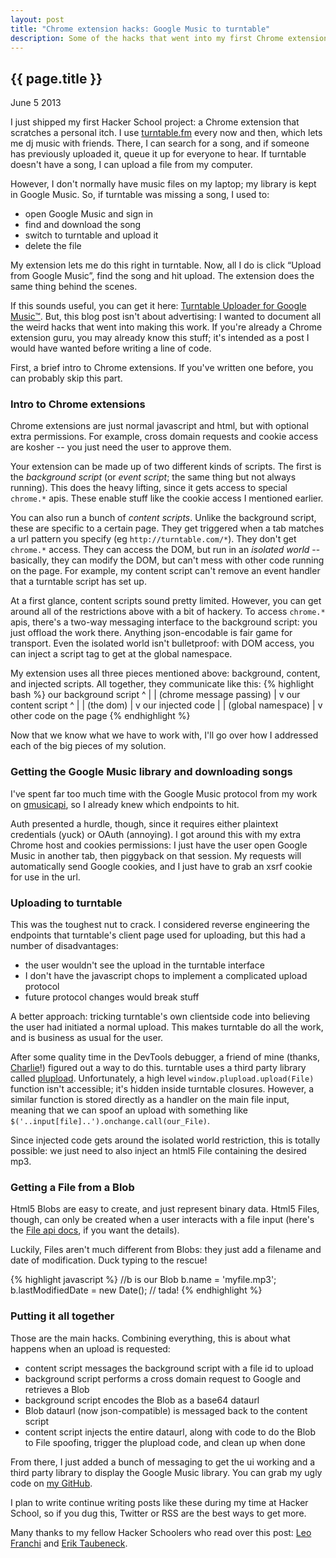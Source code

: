 ```yaml
---
layout: post
title: "Chrome extension hacks: Google Music to turntable"
description: Some of the hacks that went into my first Chrome extension. 
---
```


{{ page.title }}
----------------

<p class="meta">June 5 2013</p>

I just shipped my first Hacker School project: a Chrome extension that scratches a personal itch.
I use [turntable.fm](http://turntable.fm) every now and then, which lets me dj music with friends.
There, I can search for a song, and if someone has previously uploaded it, queue it up for everyone to hear.
If turntable doesn't have a song, I can upload a file from my computer.

However, I don't normally have music files on my laptop; my library is kept in Google Music.
So, if turntable was missing a song, I used to:

* open Google Music and sign in
* find and download the song
* switch to turntable and upload it
* delete the file

My extension lets me do this right in turntable.
Now, all I do is click “Upload from Google Music”, find the song and hit upload.
The extension does the same thing behind the scenes.

If this sounds useful, you can get it here: [Turntable Uploader for Google Music™](https://chrome.google.com/webstore/detail/turntable-uploader-for-go/akchbpaepakjnaihbgkdgjjgpdcckapb).
But, this blog post isn't about advertising: I wanted to document all the weird hacks that went into making this work.
If you're already a Chrome extension guru, you may already know this stuff;
it's intended as a post I would have wanted before writing a line of code.

First, a brief intro to Chrome extensions.
If you've written one before, you can probably skip this part.

### Intro to Chrome extensions

Chrome extensions are just normal javascript and html, but with optional extra permissions.
For example, cross domain requests and cookie access are kosher -- you just need the user to approve them.

Your extension can be made up of two different kinds of scripts.
The first is the _background script_ (or _event script_; the same thing but not always running).
This does the heavy lifting, since it gets access to special `chrome.*` apis.
These enable stuff like the cookie access I mentioned earlier.

You can also run a bunch of _content scripts_.
Unlike the background script, these are specific to a certain page.
They get triggered when a tab matches a url pattern you specify (eg `http://turntable.com/*`).
They don't get `chrome.*` access.
They can access the DOM, but run in an _isolated world_ --
basically, they can modify the DOM, but can't mess with other code running on the page.
For example, my content script can't remove an event handler that a turntable script has set up.

At a first glance, content scripts sound pretty limited.
However, you can get around all of the restrictions above with a bit of hackery.
To access `chrome.*` apis, there's a two-way messaging interface to the background script:
you just offload the work there.
Anything json-encodable is fair game for transport.
Even the isolated world isn't bulletproof: with DOM access, you can inject a script tag to get at the global namespace.

My extension uses all three pieces mentioned above: background, content, and injected scripts.
All together, they communicate like this:
{% highlight bash %}
our background script
     ^
     |
     |
   (chrome message passing)
     |
     v
our content script
     ^
     |
     |
   (the dom)
     |
     v
our injected code
     |
     |
   (global namespace)
     |
     v
other code on the page
{% endhighlight %}
 
Now that we know what we have to work with, I'll go over how I addressed each of the big pieces of my solution.

### Getting the Google Music library and downloading songs

I've spent far too much time with the Google Music protocol from my work on [gmusicapi](http://github.com/simon-weber/Unofficial-Google-Music-API), so I already knew which endpoints to hit.

Auth presented a hurdle, though, since it requires either plaintext credentials (yuck) or OAuth (annoying).
I got around this with my extra Chrome host and cookies permissions:
I just have the user open Google Music in another tab, then piggyback on that session.
My requests will automatically send Google cookies, and I just have to grab an xsrf cookie for use in the url.

### Uploading to turntable

This was the toughest nut to crack.
I considered reverse engineering the endpoints that turntable's client page used for uploading, but this had a number of disadvantages:

* the user wouldn't see the upload in the turntable interface
* I don't have the javascript chops to implement a complicated upload protocol
* future protocol changes would break stuff

A better approach: tricking turntable's own clientside code into believing the user had initiated a normal upload.
This makes turntable do all the work, and is business as usual for the user.

After some quality time in the DevTools debugger, a friend of mine (thanks, [Charlie](https://github.com/clehner)!) figured out a way to do this.
turntable uses a third party library called [plupload](http://plupload.com).
Unfortunately, a high level `window.plupload.upload(File)` function isn't accessible; it's hidden inside turntable closures.
However, a similar function is stored directly as a handler on the main file input, meaning that we can spoof an upload with something like `$('..input[file]..').onchange.call(our_File)`.

Since injected code gets around the isolated world restriction, this is totally possible:
we just need to also inject an html5 File containing the desired mp3.

### Getting a File from a Blob

Html5 Blobs are easy to create, and just represent binary data.
Html5 Files, though, can only be created when a user interacts with a file input (here's the [File api docs](http://www.w3.org/TR/FileAPI/), if you want the details).

Luckily, Files aren't much different from Blobs: they just add a filename and date of modification.
Duck typing to the rescue!

{% highlight javascript %}
//b is our Blob
b.name = 'myfile.mp3';
b.lastModifiedDate = new Date();
// tada!
{% endhighlight %}

### Putting it all together

Those are the main hacks. Combining everything, this is about what happens when an upload is requested:

* content script messages the background script with a file id to upload
* background script performs a cross domain request to Google and retrieves a Blob
* background script encodes the Blob as a base64 dataurl
* Blob dataurl (now json-compatible) is messaged back to the content script
* content script injects the entire dataurl, along with code to do the Blob to File spoofing, trigger the plupload code, and clean up when done

From there, I just added a bunch of messaging to get the ui working and a third party library to display the Google Music library.
You can grab my ugly code on [my GitHub](https://github.com/simon-weber/Google-Music-Turntable-Uploader).

I plan to write continue writing posts like these during my time at Hacker School, so if you dug this, Twitter or RSS are the best ways to get more.

Many thanks to my fellow Hacker Schoolers who read over this post: [Leo Franchi](http://lfranchi.com) and [Erik Taubeneck](https://github.com/eriktaubeneck).
